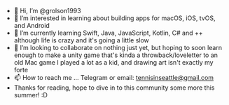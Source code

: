 - 👋 Hi, I’m @grolson1993
- 👀 I’m interested in learning about building apps for macOS, iOS, tvOS, and Android
- 🌱 I’m currently learning Swift, Java, JavaScript, Kotlin, C# and ++ although life is crazy and it's going a little slow
- 💞️ I’m looking to collaborate on nothing just yet, but hoping to soon learn enough to make a unity game that's kinda a throwback/loveletter to an old Mac game I played a lot as a kid, and drawing art isn't exactly my forte
- 📫 How to reach me ... Telegram or email: tennisinseattle@gmail.com
- Thanks for reading, hope to dive in to this community some more this summer! :D

<!---
grolson1993/grolson1993 is a ✨ special ✨ repository because its `README.md` (this file) appears on your GitHub profile.
You can click the Preview link to take a look at your changes.
--->
